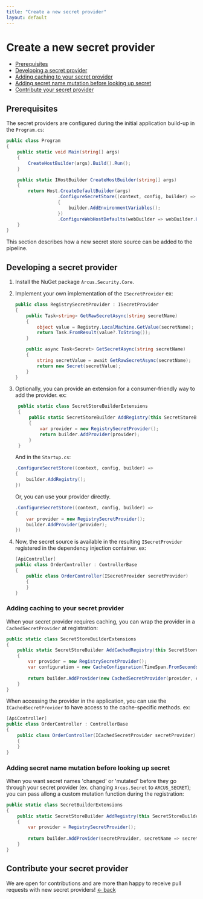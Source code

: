 ```yaml
---
title: "Create a new secret provider"
layout: default
---
```


# Create a new secret provider

- [Prerequisites](#prerequisites)
- [Developing a secret provider](#developing-a-secret-provider)
- [Adding caching to your secret provider](#adding-caching-to-your-secret-provider)
- [Adding secret name mutation before looking up secret](#adding-secret-name-mutation-before-looking-up-secret)
- [Contribute your secret provider](#contribute-your-secret-provider)

## Prerequisites

The secret providers are configured during the initial application build-up in the `Program.cs`:

```csharp
public class Program
{
    public static void Main(string[] args)
    {
        CreateHostBuilder(args).Build().Run();
    }

    public static IHostBuilder CreateHostBuilder(string[] args)
    {
        return Host.CreateDefaultBuilder(args)
                   .ConfigureSecretStore((context, config, builder) =>
                   {
                       builder.AddEnvironmentVariables();
                   })
                   .ConfigureWebHostDefaults(webBuilder => webBuilder.UseStartup<Startup>());
    }
}
```

This section describes how a new secret store source can be added to the pipeline.

## Developing a secret provider

1. Install the NuGet package `Arcus.Security.Core`.
2. Implement your own implementation of the `ISecretProvider` 
   ex:
   ```csharp
   public class RegistrySecretProvider : ISecretProvider
   {
       public Task<string> GetRawSecretAsync(string secretName)
       {
           object value = Registry.LocalMachine.GetValue(secretName);
           return Task.FromResult(value?.ToString());
       }

       public async Task<Secret> GetSecretAsync(string secretName)
       {
           string secretValue = await GetRawSecretAsync(secretName);
           return new Secret(secretValue);
       }
   }
   ```
3. Optionally, you can provide an extension for a consumer-friendly way to add the provider.
   ex:
   ```csharp
    public static class SecretStoreBuilderExtensions
    {
        public static SecretStoreBuilder AddRegistry(this SecretStoreBuilder builder)
        {
            var provider = new RegistrySecretProvider();
            return builder.AddProvider(provider);
        }
    }
   ``` 
   And in the `Startup.cs`:
   ```csharp
   .ConfigureSecretStore((context, config, builder) =>
   {
       builder.AddRegistry();
   })
   ```

   Or, you can use your provider directly.
   ```csharp
   .ConfigureSecretStore((context, config, builder) => 
   {
       var provider = new RegistrySecretProvider();
       builder.AddProvider(provider);
   })
   ```
4. Now, the secret source is available in the resulting `ISecretProvider` registered in the dependency injection container.
   ex:
   ```csharp
   [ApiController]
   public class OrderController : ControllerBase
   {
       public class OrderController(ISecretProvider secretProvider)
       {
       }
   }
   ```

### Adding caching to your secret provider

When your secret provider requires caching, you can wrap the provider in a `CachedSecretProvider` at registration:

```csharp
public static class SecretStoreBuilderExtensions
{
    public static SecretStoreBuilder AddCachedRegistry(this SecretStoreBuilder builder)
    {
        var provider = new RegistrySecretProvider();
        var configuration = new CacheConfiguration(TimeSpan.FromSeconds(5));
        
        return builder.AddProvider(new CachedSecretProvider(provider, configuration));
    }
}
```

When accessing the provider in the application, you can use the `ICachedSecretProvider` to have access to the cache-specific methods.
ex:
```csharp
[ApiController]
public class OrderController : ControllerBase
{
    public class OrderController(ICachedSecretProvider secretProvider)
    {
    }
}
```

### Adding secret name mutation before looking up secret

When you want secret names 'changed' or 'mutated' before they go through your secret provider (ex. changing `Arcus.Secret` to `ARCUS_SECRET`);
you can pass allong a custom mutation function during the registration:

```csharp
public static class SecretBuilderExtensions
{
    public static SecretStoreBuilder AddRegistry(this SecretStoreBuilder builder)
    {
        var provider = RegistrySecretProvider();
        
        return builder.AddProvider(secretProvider, secretName => secretName.Replace(".", "_").ToUpper());
    }
}
```

## Contribute your secret provider

We are open for contributions and are more than happy to receive pull requests with new secret providers!
[&larr; back](/)
